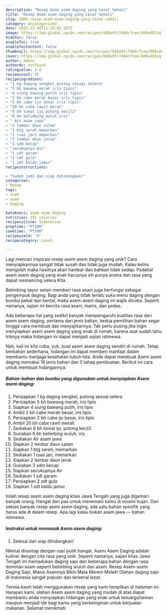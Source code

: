 ```yaml
---
description: "Resep Asem asem daging yang Lezat Sekali"
title: "Resep Asem asem daging yang Lezat Sekali"
slug: 1005-resep-asem-asem-daging-yang-lezat-sekali
category: Uncategorized
date: 2022-12-10T11:33:02.567Z
image: https://img-global.cpcdn.com/recipes/689a9fc7484c7cee/680x482cq70/asem-asem-daging-foto-resep-utama.jpg
hideToc: false
enableToc: true
enableTocContent: false
thumbnail: https://img-global.cpcdn.com/recipes/689a9fc7484c7cee/680x482cq70/asem-asem-daging-foto-resep-utama.jpg
cover: https://img-global.cpcdn.com/recipes/689a9fc7484c7cee/680x482cq70/asem-asem-daging-foto-resep-utama.jpg
author: Admin
authorAv: notfound
ratingvalue: 3.4
reviewcount: 25
recipeingredient:
- "1 kg daging sengkel potong sesuai selera"
- "5 bh bawang merah iris tipis"
- "4 siung bawang putih iris tipis"
- "2 bh cabe merah besar iris tipis"
- "2 bh cabe ijo besar iris tipis"
- "20 bh cabe rawit merah"
- "6 bh tomat ijo potong kecil2"
- "6 bh belimbing wuluh iris"
- " Air asam jawa"
- "2 lembar daun salam"
- "1 btg sereh memarkan"
- "1 ruas jari memarkan"
- "2 lembar daun jeruk"
- "3 sdm kecap"
- "secukupnya Air"
- "1 sdt garam"
- "2 sdt gula"
- "1 sdt kaldu jamur"
recipeinstructions:

- "Sudah jadi dan siap dihidangkan!"
categories:
- Resep
tags:
- asem
- asem
- daging

katakunci: asem asem daging 
nutrition: 192 calories
recipecuisine: Indonesian
preptime: "PT20M"
cooktime: "PT36M"
recipeyield: "4"
recipecategory: Lunch

---
```





Lagi mencari inspirasi resep asem asem daging yang unik? Cara menyiapkannya sangat tidak susah dan tidak juga mudah. Kalau keliru mengolah maka hasilnya akan hambar dan bahkan tidak sedap. Padahal asem asem daging yang enak harusnya sih punya aroma dan rasa yang dapat memancing selera Kita.





Belimbing sayur selain memberi rasa asam juga berfungsi sebagai pengempuk daging. Bagi anda yang tidak terlalu suka menu daging dengan bumbu pekat dan kental, maka asem-asem daging ini wajib dicoba. Seperti namanya, sajian ini bercita rasa asam, manis, dan pedas.

Ada beberapa hal yang sedikit banyak mempengaruhi kualitas rasa dari asem asem daging, pertama dari jenis bahan, kedua pemilihan bahan segar hingga cara membuat dan menyajikannya. Tak perlu pusing jika ingin menyiapkan asem asem daging yang enak di rumah, karena asal sudah tahu triknya maka hidangan ini dapat menjadi sajian istimewa.






Nah, kali ini kita coba, yuk, buat asem asem daging sendiri di rumah. Tetap berbahan sederhana, hidangan ini dapat memberi manfaat dalam membantu menjaga kesehatan tubuh kita. Anda dapat membuat Asem asem daging memakai 18 jenis bahan dan 0 tahap pembuatan. Berikut ini cara untuk membuat hidangannya.

<!--inarticleads1-->

##### Bahan-bahan dan bumbu yang digunakan untuk menyiapkan Asem asem daging:

1. Persiapkan 1 kg daging sengkel, potong sesuai selera
1. Persiapkan 5 bh bawang merah, iris tipis
1. Siapkan 4 siung bawang putih, iris tipis
1. Ambil 2 bh cabe merah besar, iris tipis
1. Persiapkan 2 bh cabe ijo besar, iris tipis
1. Ambil 20 bh cabe rawit merah
1. Sediakan 6 bh tomat ijo, potong kecil2
1. Gunakan 6 bh belimbing wuluh, iris
1. Sediakan  Air asam jawa
1. Siapkan 2 lembar daun salam
1. Siapkan 1 btg sereh, memarkan
1. Sediakan 1 ruas jari, memarkan
1. Siapkan 2 lembar daun jeruk
1. Gunakan 3 sdm kecap
1. Siapkan secukupnya Air
1. Sediakan 1 sdt garam
1. Persiapkan 2 sdt gula
1. Siapkan 1 sdt kaldu jamur


Inilah resep asem asem daging khas Jawa Tengah yang juga digemari banyak orang. Hangat dan pas untuk menemani kamu di musim hujan. Dari sekian banyak resep asem asem daging, ada satu bahan spesifik yang harus ada di dalam resep. Apa lagi kalau bukan asam jawa — bahan istimewa. 

<!--inarticleads2-->

##### Instruksi untuk memasak Asem asem daging:


1. Selesai dan siap dihidangkan!

Nikmat disantap dengan nasi putih hangat. Asem Asem Daging adalah kuliner dengan cita rasa yang unik. Seperti namanya, sajian khas Jawa Tengah ini memadukan daging sapi dan beberapa bahan dengan rasa dominan asam seperti belimbing wuluh dan asam. Resep Asem-asem Daging Sapi, Manis Asamnya Bikin Mata Merem Melek! Olahan daging sapi di Indonesia sangat populer dan terkenal lezat. 

Terima kasih telah menggunakan resep yang kami tampilkan di halaman ini. Harapan kami, olahan Asem asem daging yang mudah di atas dapat membantu anda menyiapkan hidangan yang enak untuk keluarga/teman maupun menjadi ide bagi kamu yang berkeinginan untuk berjualan makanan. Selamat menikmati
